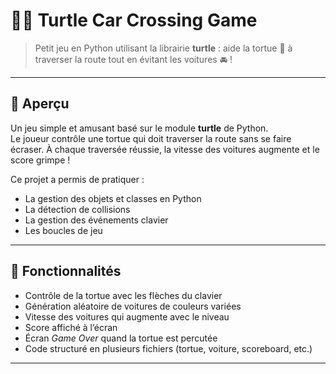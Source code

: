 # 🚗🐢 Turtle Car Crossing Game

> Petit jeu en Python utilisant la librairie **turtle** : aide la tortue 🐢 à traverser la route tout en évitant les voitures 🚘 !  

---

## 📖 Aperçu
Un jeu simple et amusant basé sur le module **turtle** de Python.  
Le joueur contrôle une tortue qui doit traverser la route sans se faire écraser. À chaque traversée réussie, la vitesse des voitures augmente et le score grimpe !

Ce projet a permis de pratiquer :
- La gestion des objets et classes en Python
- La détection de collisions
- La gestion des événements clavier
- Les boucles de jeu

---

## 🎯 Fonctionnalités
- Contrôle de la tortue avec les flèches du clavier
- Génération aléatoire de voitures de couleurs variées
- Vitesse des voitures qui augmente avec le niveau
- Score affiché à l’écran
- Écran *Game Over* quand la tortue est percutée
- Code structuré en plusieurs fichiers (tortue, voiture, scoreboard, etc.)

---
